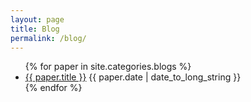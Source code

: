 ```yaml
---
layout: page
title: Blog
permalink: /blog/
---
```


<div class="home">

  <ul class="post-list">
    {% for paper in site.categories.blogs %}
    <li>
        <div>
        <a class="post-link" href="{{ site.url }}{{ paper.url}}">{{ paper.title }}</a>
            <span class="post-date">{{ paper.date | date_to_long_string }}</span>
        </div>
    </li>
    {% endfor %}
  </ul>

</div>
